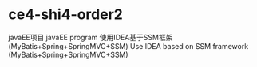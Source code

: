 # ce4-shi4-order2
javaEE项目
javaEE program
使用IDEA基于SSM框架(MyBatis+Spring+SpringMVC+SSM)
Use IDEA based on SSM framework (MyBatis+Spring+SpringMVC+SSM)

